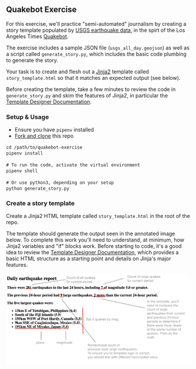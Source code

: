 ## Quakebot Exercise

For this exercise, we'll practice "semi-automated" journalism by creating a story template populated by [USGS earthquake data][], in the spirt of the Los Angeles Times [Quakebot]().

The exercise includes a sample JSON file (`usgs_all_day.geojson`) as well as a script called `generate_story.py`, which includes the basic code plumbing to generate the story.

Your task is to create and flesh out a [Jinja2][] template called `story_template.html` so that it matches an expected output (see below).

Before creating the template, take a few minutes to review the code in `generate_story.py` and skim the features of Jinja2, in particular the [Template Designer Documentation][].


### Setup & Usage

* Ensure you have `pipenv` installed
* [Fork and clone](https://help.github.com/en/articles/fork-a-repo) this repo

```
cd /path/to/quakebot-exercise
pipenv install

# To run the code, activate the virtual environment
pipenv shell

# Or use python3, depending on your setup
python generate_story.py
```

### Create a story template

Create a Jinja2 HTML template called `story_template.html` in the root of the repo.

The template should generate the output seen in the annotated image below. To complete this work you'll need to understand, at minimum, how Jinja2 variables and "if" blocks work. Before starting to code, it's a good idea to review the [Template Designer Documentation][], which provides a basic HTML structure as a starting point and details on Jinja's major features.

![example alert message](daily_alerts_annoted_example.png)

[USGS earthquake data]: https://earthquake.usgs.gov/earthquakes/feed/v1.0/geojson.php
[Quakebot]: https://slate.com/technology/2014/03/quakebot-los-angeles-times-robot-journalist-writes-article-on-la-earthquake.html
[Jinja2]: http://jinja.pocoo.org/docs/2.10/
[Template Designer Documentation]: http://jinja.pocoo.org/docs/2.10/templates/